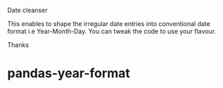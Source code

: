 Date cleanser

This enables to shape the irregular date entries into conventional date format i.e Year-Month-Day. 
You can tweak the code to use your flavour. 

Thanks 


# pandas-year-format
